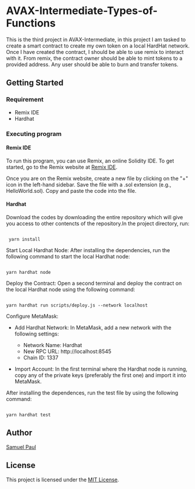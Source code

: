 # AVAX-Intermediate-Types-of-Functions

This is the third project in AVAX-Intermediate, in this project I am tasked to create a smart contract to create my own token on a local HardHat network. Once I have created the contract, I should be able to use remix to interact with it. From remix, the contract owner should be able to mint tokens to a provided address. Any user should be able to burn and transfer tokens.

## Getting Started

### Requirement

- Remix IDE
- Hardhat

### Executing program

#### Remix IDE

To run this program, you can use Remix, an online Solidity IDE. To get started, go to the Remix website at [Remix IDE](https://remix.ethereum.org/).

Once you are on the Remix website, create a new file by clicking on the "+" icon in the left-hand sidebar. Save the file with a .sol extension (e.g., HelloWorld.sol). Copy and paste the code into the file.

#### Hardhat

Download the codes by downloading the entire repository which will give you access to other contencts of the repository.In the project directory,  run:

```shell

 yarn install

```

Start Local Hardhat Node:
After installing the dependencies, run the following command to start the local Hardhat node:

```shell

yarn hardhat node

```

Deploy the Contract:
Open a second terminal and deploy the contract on the local Hardhat node using the following command:

```shell

yarn hardhat run scripts/deploy.js --network localhost

```

Configure MetaMask:
   - Add Hardhat Network: In MetaMask, add a new network with the following settings:
     - Network Name: Hardhat
     - New RPC URL: http://localhost:8545
     - Chain ID: 1337

   - Import Account: In the first terminal where the Hardhat node is running, copy any of the private keys (preferably the first one) and import it into MetaMask.

After installing the dependences, run the test file by using the following command:

```shell

yarn hardhat test
```

## Author

[Samuel Paul](https://github.com/samuepaul)

## License

This project is licensed under the [MIT License](LICENSE).
